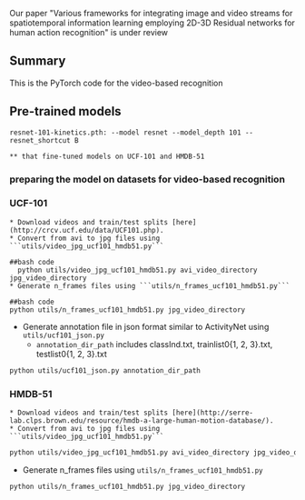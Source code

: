

Our paper "Various frameworks for integrating image and video streams for spatiotemporal information learning employing 2D-3D Residual networks for human action recognition" is under review 



## Summary

This is the PyTorch code for the video-based recognition 

## Pre-trained models

```
resnet-101-kinetics.pth: --model resnet --model_depth 101 --resnet_shortcut B

** that fine-tuned models on UCF-101 and HMDB-51
```

### preparing the model on datasets for video-based recognition 

### UCF-101
```
* Download videos and train/test splits [here](http://crcv.ucf.edu/data/UCF101.php).
* Convert from avi to jpg files using ```utils/video_jpg_ucf101_hmdb51.py```

##bash code
  python utils/video_jpg_ucf101_hmdb51.py avi_video_directory jpg_video_directory
* Generate n_frames files using ```utils/n_frames_ucf101_hmdb51.py```

##bash code
python utils/n_frames_ucf101_hmdb51.py jpg_video_directory
```

* Generate annotation file in json format similar to ActivityNet using ```utils/ucf101_json.py```
  * ```annotation_dir_path``` includes classInd.txt, trainlist0{1, 2, 3}.txt, testlist0{1, 2, 3}.txt

```bash
python utils/ucf101_json.py annotation_dir_path
```

### HMDB-51
```
* Download videos and train/test splits [here](http://serre-lab.clps.brown.edu/resource/hmdb-a-large-human-motion-database/).
* Convert from avi to jpg files using ```utils/video_jpg_ucf101_hmdb51.py```
```
```bash
python utils/video_jpg_ucf101_hmdb51.py avi_video_directory jpg_video_directory
```

* Generate n_frames files using ```utils/n_frames_ucf101_hmdb51.py```

```bash
python utils/n_frames_ucf101_hmdb51.py jpg_video_directory
```


